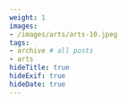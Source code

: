 ```yaml
---
weight: 1
images:
- /images/arts/arts-10.jpeg
tags:
- archive # all posts
- arts
hideTitle: true
hideExif: true
hideDate: true
---
```

